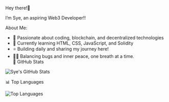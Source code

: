  Hey there!🌷 

I’m Sye, an aspiring Web3 Developer!!  

About Me:  
- 🌌 Passionate about coding, blockchain, and decentralized technologies 
- 🚀 Currently learning HTML, CSS, JavaScript, and Solidity
- ⭐ Building daily and sharing my journey here!
- 🧘‍♀️ Balancing bugs and inner peace, one breath at a time.  
🌟 GitHub Stats  

![Sye's GitHub Stats](https://github-readme-stats.vercel.app/api?username=syethescientist&show_icons=true&theme=dracula&hide=issues&custom_title=Sye's%20Cosmic%20Coding%20Journey&count_private=true&border_radius=10)

📊 Top Languages  

![Top Languages](https://github-readme-stats.vercel.app/api/top-langs/?username=syethescientist&layout=compact&theme=dracula&langs_count=5)






